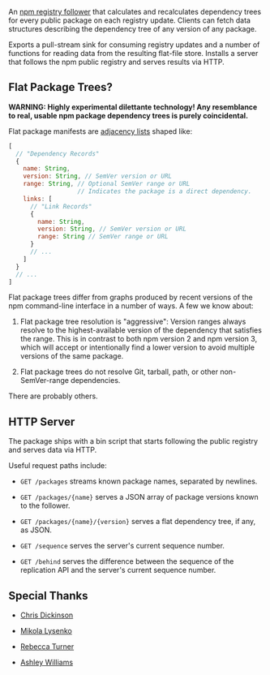 An [npm registry follower][follower] that calculates and recalculates
dependency trees for every public package on each registry update.
Clients can fetch data structures describing the dependency tree of any
version of any package.

[follower]: https://github.com/npm/registry-follower-tutorial

Exports a pull-stream sink for consuming registry updates and a number
of functions for reading data from the resulting flat-file store.
Installs a server that follows the npm public registry and serves
results via HTTP.

## Flat Package Trees?

**WARNING:  Highly experimental dilettante technology!  Any resemblance
to real, usable npm package dependency trees is purely coincidental.**

Flat package manifests are [adjacency lists] shaped like:

```javascript
[
  // "Dependency Records"
  {
    name: String,
    version: String, // SemVer version or URL
    range: String, // Optional SemVer range or URL
                   // Indicates the package is a direct dependency.
    links: [
      // "Link Records"
      {
        name: String,
        version: String, // SemVer version or URL
        range: String // SemVer range or URL
      }
      // ...
    ]
  }
  // ...
]
```

[adjacency lists]: https://en.wikipedia.org/wiki/Adjacency_list

Flat package trees differ from graphs produced by recent versions
of the npm command-line interface in a number of ways.  A few we
know about:

1.  Flat package tree resolution is "aggressive":  Version ranges
    always resolve to the highest-available version of the dependency
    that satisfies the range.  This is in contrast to both npm version
    2 and npm version 3, which will accept or intentionally find a
    lower version to avoid multiple versions of the same package.

2.  Flat package trees do not resolve Git, tarball, path, or other
    non-SemVer-range dependencies.

There are probably others.

## HTTP Server

The package ships with a bin script that starts following the public
registry and serves data via HTTP.

Useful request paths include:

-  `GET /packages` streams known package names, separated by newlines.

-  `GET /packages/{name}` serves a JSON array of package versions known
    to the follower.

-  `GET /packages/{name}/{version}` serves a flat dependency tree,
   if any, as JSON.

-  `GET /sequence` serves the server's current sequence number.

-  `GET /behind` serves the difference between the sequence of the
   replication API and the server's current sequence number.

## Special Thanks

-  [Chris Dickinson](https://www.npmjs.com/~chrisdickinson)

-  [Mikola Lysenko](https://www.npmjs.com/~mikolalysenko)

-  [Rebecca Turner](https://www.npmjs.com/~iarna)

-  [Ashley Williams](https://www.npmjs.com/~ag_dubs)
